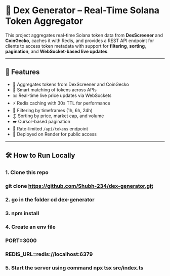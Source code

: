 # 🧠 Dex Generator – Real-Time Solana Token Aggregator

This project aggregates real-time Solana token data from **DexScreener** and **CoinGecko**, caches it with Redis, and provides a REST API endpoint for clients to access token metadata with support for **filtering**, **sorting**, **pagination**, and **WebSocket-based live updates**.

---

## 🔧 Features

- 🔄 Aggregates tokens from DexScreener and CoinGecko
- 🧠 Smart matching of tokens across APIs
- 📊 Real-time live price updates via WebSockets
- ⚡️ Redis caching with 30s TTL for performance
- 🔎 Filtering by timeframes (1h, 6h, 24h)
- ↕️ Sorting by price, market cap, and volume
- ➡️ Cursor-based pagination
- 🧪 Rate-limited `/api/tokens` endpoint
- 🚀 Deployed on Render for public access

---

## 🛠️ How to Run Locally

### 1. Clone this repo

### git clone https://github.com/Shubh-234/dex-generator.git

### 2. go in the folder cd dex-generator

### 3. npm install

### 4. Create an env file
### PORT=3000
### REDIS_URL=redis://localhost:6379

### 5. Start the server using command npx tsx src/index.ts




